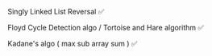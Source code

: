 Singly Linked List Reversal ✅

Floyd Cycle Detection algo / Tortoise and Hare algorithm ✅

Kadane's algo ( max sub array sum ) ✅